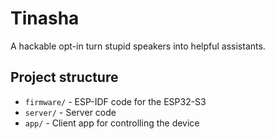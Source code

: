 # Tinasha

A hackable opt-in turn stupid speakers into helpful assistants.

## Project structure

- `firmware/` - ESP-IDF code for the ESP32-S3
- `server/` - Server code
- `app/` - Client app for controlling the device